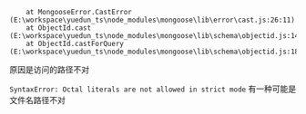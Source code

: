 ```Unhandled rejection CastError: Cast to ObjectId failed for value "logout" at path "_id" for model "Blog"
    at MongooseError.CastError (E:\workspace\yuedun_ts\node_modules\mongoose\lib\error\cast.js:26:11)
    at ObjectId.cast (E:\workspace\yuedun_ts\node_modules\mongoose\lib\schema\objectid.js:147:13)
    at ObjectId.castForQuery (E:\workspace\yuedun_ts\node_modules\mongoose\lib\schema\objectid.js:187:15)
```
原因是访问的路径不对

`SyntaxError: Octal literals are not allowed in strict mode`
有一种可能是文件名路径不对